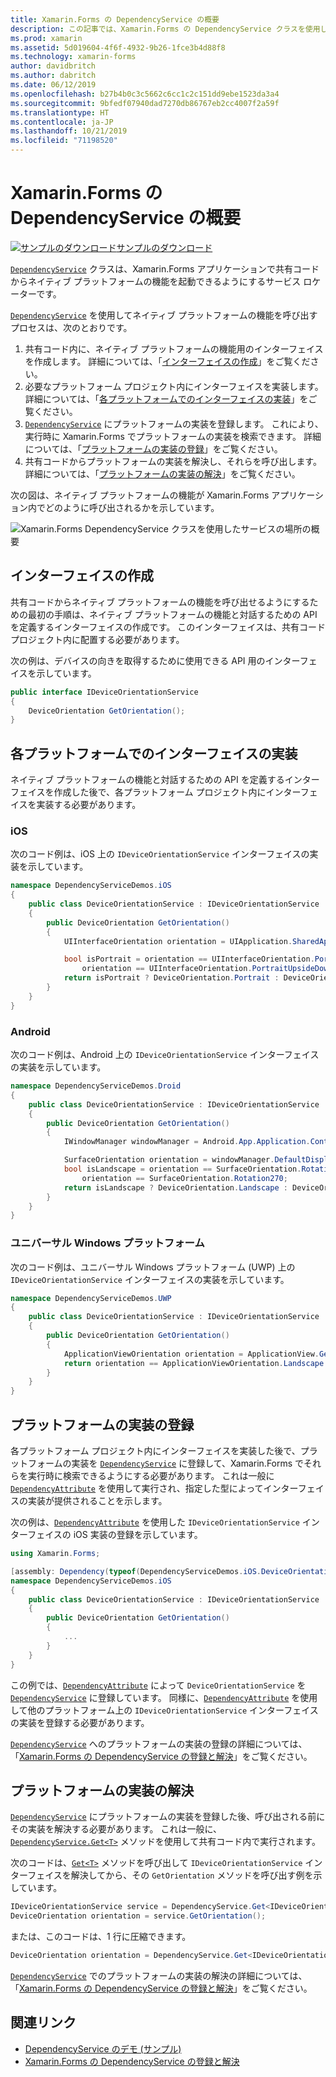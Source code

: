 ```yaml
---
title: Xamarin.Forms の DependencyService の概要
description: この記事では、Xamarin.Forms の DependencyService クラスを使用してネイティブ プラットフォームの機能を呼び出す方法について説明します。
ms.prod: xamarin
ms.assetid: 5d019604-4f6f-4932-9b26-1fce3b4d88f8
ms.technology: xamarin-forms
author: davidbritch
ms.author: dabritch
ms.date: 06/12/2019
ms.openlocfilehash: b27b4b0c3c5662c6cc1c2c151dd9ebe1523da3a4
ms.sourcegitcommit: 9bfedf07940dad7270db86767eb2cc4007f2a59f
ms.translationtype: HT
ms.contentlocale: ja-JP
ms.lasthandoff: 10/21/2019
ms.locfileid: "71198520"
---
```

# <a name="xamarinforms-dependencyservice-introduction"></a>Xamarin.Forms の DependencyService の概要

[![サンプルのダウンロード](~/media/shared/download.png)サンプルのダウンロード](https://docs.microsoft.com/samples/xamarin/xamarin-forms-samples/dependencyservice/)

[`DependencyService`](xref:Xamarin.Forms.DependencyService) クラスは、Xamarin.Forms アプリケーションで共有コードからネイティブ プラットフォームの機能を起動できるようにするサービス ロケーターです。

[`DependencyService`](xref:Xamarin.Forms.DependencyService) を使用してネイティブ プラットフォームの機能を呼び出すプロセスは、次のとおりです。

1. 共有コード内に、ネイティブ プラットフォームの機能用のインターフェイスを作成します。 詳細については、「[インターフェイスの作成](#create-an-interface)」をご覧ください。
1. 必要なプラットフォーム プロジェクト内にインターフェイスを実装します。 詳細については、「[各プラットフォームでのインターフェイスの実装](#implement-the-interface-on-each-platform)」をご覧ください。
1. [`DependencyService`](xref:Xamarin.Forms.DependencyService) にプラットフォームの実装を登録します。 これにより、実行時に Xamarin.Forms でプラットフォームの実装を検索できます。 詳細については、「[プラットフォームの実装の登録](#register-the-platform-implementations)」をご覧ください。
1. 共有コードからプラットフォームの実装を解決し、それらを呼び出します。 詳細については、「[プラットフォームの実装の解決](#resolve-the-platform-implementations)」をご覧ください。

次の図は、ネイティブ プラットフォームの機能が Xamarin.Forms アプリケーション内でどのように呼び出されるかを示しています。

![Xamarin.Forms DependencyService クラスを使用したサービスの場所の概要](introduction-images/dependency-service.png "DependencyService サービスの場所")

## <a name="create-an-interface"></a>インターフェイスの作成

共有コードからネイティブ プラットフォームの機能を呼び出せるようにするための最初の手順は、ネイティブ プラットフォームの機能と対話するための API を定義するインターフェイスの作成です。 このインターフェイスは、共有コード プロジェクト内に配置する必要があります。

次の例は、デバイスの向きを取得するために使用できる API 用のインターフェイスを示しています。

```csharp
public interface IDeviceOrientationService
{
    DeviceOrientation GetOrientation();
}
```

## <a name="implement-the-interface-on-each-platform"></a>各プラットフォームでのインターフェイスの実装

ネイティブ プラットフォームの機能と対話するための API を定義するインターフェイスを作成した後で、各プラットフォーム プロジェクト内にインターフェイスを実装する必要があります。

### <a name="ios"></a>iOS

次のコード例は、iOS 上の `IDeviceOrientationService` インターフェイスの実装を示しています。

```csharp
namespace DependencyServiceDemos.iOS
{
    public class DeviceOrientationService : IDeviceOrientationService
    {
        public DeviceOrientation GetOrientation()
        {
            UIInterfaceOrientation orientation = UIApplication.SharedApplication.StatusBarOrientation;

            bool isPortrait = orientation == UIInterfaceOrientation.Portrait ||
                orientation == UIInterfaceOrientation.PortraitUpsideDown;
            return isPortrait ? DeviceOrientation.Portrait : DeviceOrientation.Landscape;
        }
    }
}
```

### <a name="android"></a>Android

次のコード例は、Android 上の `IDeviceOrientationService` インターフェイスの実装を示しています。

```csharp
namespace DependencyServiceDemos.Droid
{
    public class DeviceOrientationService : IDeviceOrientationService
    {
        public DeviceOrientation GetOrientation()
        {
            IWindowManager windowManager = Android.App.Application.Context.GetSystemService(Context.WindowService).JavaCast<IWindowManager>();

            SurfaceOrientation orientation = windowManager.DefaultDisplay.Rotation;
            bool isLandscape = orientation == SurfaceOrientation.Rotation90 ||
                orientation == SurfaceOrientation.Rotation270;
            return isLandscape ? DeviceOrientation.Landscape : DeviceOrientation.Portrait;
        }
    }
}
```

### <a name="universal-windows-platform"></a>ユニバーサル Windows プラットフォーム

次のコード例は、ユニバーサル Windows プラットフォーム (UWP) 上の `IDeviceOrientationService` インターフェイスの実装を示しています。

```csharp
namespace DependencyServiceDemos.UWP
{
    public class DeviceOrientationService : IDeviceOrientationService
    {
        public DeviceOrientation GetOrientation()
        {
            ApplicationViewOrientation orientation = ApplicationView.GetForCurrentView().Orientation;
            return orientation == ApplicationViewOrientation.Landscape ? DeviceOrientation.Landscape : DeviceOrientation.Portrait;
        }
    }
}
```

## <a name="register-the-platform-implementations"></a>プラットフォームの実装の登録

各プラットフォーム プロジェクト内にインターフェイスを実装した後で、プラットフォームの実装を [`DependencyService`](xref:Xamarin.Forms.DependencyService) に登録して、Xamarin.Forms でそれらを実行時に検索できるようにする必要があります。 これは一般に [`DependencyAttribute`](xref:Xamarin.Forms.DependencyAttribute) を使用して実行され、指定した型によってインターフェイスの実装が提供されることを示します。

次の例は、[`DependencyAttribute`](xref:Xamarin.Forms.DependencyAttribute) を使用した `IDeviceOrientationService` インターフェイスの iOS 実装の登録を示しています。

```csharp
using Xamarin.Forms;

[assembly: Dependency(typeof(DependencyServiceDemos.iOS.DeviceOrientationService))]
namespace DependencyServiceDemos.iOS
{
    public class DeviceOrientationService : IDeviceOrientationService
    {
        public DeviceOrientation GetOrientation()
        {
            ...
        }
    }
}
```

この例では、[`DependencyAttribute`](xref:Xamarin.Forms.DependencyAttribute) によって `DeviceOrientationService` を [`DependencyService`](xref:Xamarin.Forms.DependencyService) に登録しています。 同様に、[`DependencyAttribute`](xref:Xamarin.Forms.DependencyAttribute) を使用して他のプラットフォーム上の `IDeviceOrientationService` インターフェイスの実装を登録する必要があります。

[`DependencyService`](xref:Xamarin.Forms.DependencyService) へのプラットフォームの実装の登録の詳細については、「[Xamarin.Forms の DependencyService の登録と解決](registration-and-resolution.md)」をご覧ください。

## <a name="resolve-the-platform-implementations"></a>プラットフォームの実装の解決

[`DependencyService`](xref:Xamarin.Forms.DependencyService) にプラットフォームの実装を登録した後、呼び出される前にその実装を解決する必要があります。 これは一般に、[`DependencyService.Get<T>`](xref:Xamarin.Forms.DependencyService.Get*) メソッドを使用して共有コード内で実行されます。

次のコードは、[`Get<T>`](xref:Xamarin.Forms.DependencyService.Get*) メソッドを呼び出して `IDeviceOrientationService` インターフェイスを解決してから、その `GetOrientation` メソッドを呼び出す例を示しています。

```csharp
IDeviceOrientationService service = DependencyService.Get<IDeviceOrientationService>();
DeviceOrientation orientation = service.GetOrientation();
```

または、このコードは、1 行に圧縮できます。

```csharp
DeviceOrientation orientation = DependencyService.Get<IDeviceOrientationService>().GetOrientation();
```

[`DependencyService`](xref:Xamarin.Forms.DependencyService) でのプラットフォームの実装の解決の詳細については、「[Xamarin.Forms の DependencyService の登録と解決](registration-and-resolution.md)」をご覧ください。

## <a name="related-links"></a>関連リンク

- [DependencyService のデモ (サンプル)](https://docs.microsoft.com/samples/xamarin/xamarin-forms-samples/dependencyservice/)
- [Xamarin.Forms の DependencyService の登録と解決](registration-and-resolution.md)
